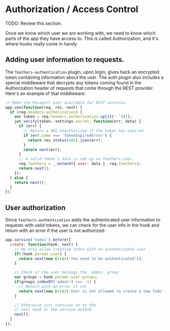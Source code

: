 # Authorization / Access Control

TODO: Review this section.

Once we know which user we are working with, we need to know which parts of the app they have access to. This is called Authorization, and it's where hooks really come in handy.

## Adding user information to requests.
The `feathers-authentication` plugin, upon login, gives back an encrypted token containing information about the user.  The auth plugin also includes a special middleware that decrypts any tokens coming found in the Authorization header of requests that come through the REST provider.  Here's an example of that middleware:

```js
// Make the Passport user available for REST services.
app.use(function(req, res, next) {
  if (req.headers.authorization) {
    var token = req.headers.authorization.split(' ')[1];
    jwt.verify(token, settings.secret, function(err, data) {
      if (err) {
        // Return a 401 Unauthorized if the token has expired.
        if (err.name === 'TokenExpiredError') {
          return res.status(401).json(err);
        }
        return next(err);
      }
      // A valid token's data is set up on feathers.user.
      req.feathers = _.extend({ user: data }, req.feathers);
      return next();
    });
  } else {
    return next();
  }
});
```

## User authorization
Since `feathers-authentication` adds the authenticated user information to requests with valid tokens, we can check for the user info in the hook and return with an error if the user is not authorized:

```js
app.service('todos').before({
  create: function(hook, next) {
    // We only allow creating todos with an authenticated user
    if(!hook.params.user) {
      return next(new Error('You need to be authenticated'));
    }

    // Check if the user belongs the `admin` group
    var groups = hook.params.user.groups;
    if(groups.indexOf('admin') === -1) {
      // Return with an error if not
      return next(new Error('User is not allowed to create a new Todo'));
    }

    // Otherwise just continue on to the
    // next hook or the service method
    next();
  }
});
```
